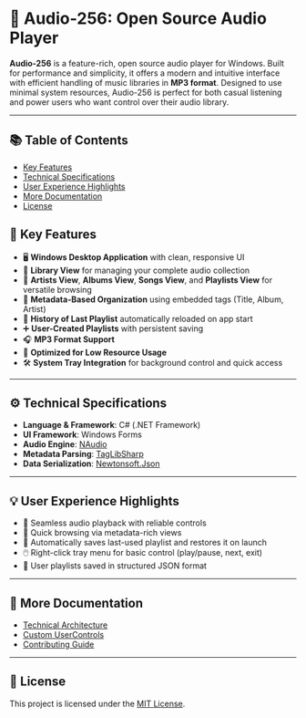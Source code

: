 # 🎵 Audio-256: Open Source Audio Player

**Audio-256** is a feature-rich, open source audio player for Windows. Built for performance and simplicity, it offers a modern and intuitive interface with efficient handling of music libraries in **MP3 format**. Designed to use minimal system resources, Audio-256 is perfect for both casual listening and power users who want control over their audio library.

---

## 📚 Table of Contents

- [Key Features](#-key-features)
- [Technical Specifications](#-technical-specifications)
- [User Experience Highlights](#-user-experience-highlights)
- [More Documentation](#-more-documentation)
- [License](#-license)


## 🚀 Key Features

- 🖥️ **Windows Desktop Application** with clean, responsive UI  
- 📂 **Library View** for managing your complete audio collection  
- 🎨 **Artists View**, **Albums View**, **Songs View**, and **Playlists View** for versatile browsing  
- 📜 **Metadata-Based Organization** using embedded tags (Title, Album, Artist)  
- 🔁 **History of Last Playlist** automatically reloaded on app start  
- ➕ **User-Created Playlists** with persistent saving  
- 🎧 **MP3 Format Support**  
- 🧠 **Optimized for Low Resource Usage**  
- 🛠️ **System Tray Integration** for background control and quick access  

---

## ⚙️ Technical Specifications

- **Language & Framework**: C# (.NET Framework)  
- **UI Framework**: Windows Forms  
- **Audio Engine**: [NAudio](https://github.com/naudio/NAudio)  
- **Metadata Parsing**: [TagLibSharp](https://github.com/mono/taglib-sharp)  
- **Data Serialization**: [Newtonsoft.Json](https://www.newtonsoft.com/json)  

---

## 💡 User Experience Highlights

- 🎵 Seamless audio playback with reliable controls  
- 💽 Quick browsing via metadata-rich views  
- 💾 Automatically saves last-used playlist and restores it on launch  
- 🖱️ Right-click tray menu for basic control (play/pause, next, exit)  
- 📝 User playlists saved in structured JSON format  

---

## 📖 More Documentation

- [Technical Architecture](docs/architecture.md)
- [Custom UserControls](docs/usercontrols.md)
- [Contributing Guide](docs/contributing.md)

---

## 📝 License

This project is licensed under the [MIT License](LICENSE).